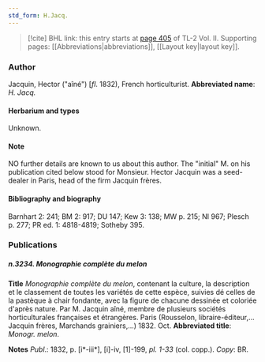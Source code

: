 ```yaml
---
std_form: H.Jacq.
---
```


> [!cite] BHL link: this entry starts at [page 405](https://www.biodiversitylibrary.org/page/33068647) of TL-2 Vol. II.
> Supporting pages: [[Abbreviations|abbreviations]], [[Layout key|layout key]].

### Author

Jacquin, Hector ("aîné") \[*fl*. 1832), French horticulturist. 
**Abbreviated name**: *H. Jacq.*

#### Herbarium and types

Unknown.

#### Note

NO further details are known to us about this author. The "initial" M. on his publication cited below stood for Monsieur. Hector Jacquin was a seed-dealer in Paris, head of the firm Jacquin frères.

#### Bibliography and biography

Barnhart 2: 241; BM 2: 917; DU 147; Kew 3: 138; MW p. 215; NI 967; Plesch p. 277; PR ed. 1: 4818-4819; Sotheby 395.

### Publications

##### n.3234. Monographie complète du melon

**Title**
*Monographie complète du melon*, contenant la culture, la description et le classement de toutes les variétés de cette espèce, suivies dé celles de la pastèque à chair fondante, avec la figure de chacune dessinée et coloriée d'après nature. Par M. Jacquin aîné, membre de plusieurs sociétés horticulturales françaises et étrangères. Paris (Rousselon, libraire-éditeur,... Jacquin frères, Marchands grainiers,...) 1832. Oct.
**Abbreviated title**: *Monogr. melon*.

**Notes**
*Publ*.: 1832, p. \[i\*-iii\*\], \[i\]-iv, \[1\]-199, *pl. 1-33* (col. copp.). *Copy*: BR.

